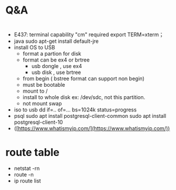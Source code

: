 # Q&A

# 

- E437: terminal capability "cm" required
export TERM=xterm；
- java
sudo apt-get install default-jre
- install OS to USB
    - format a partion for disk
    - format can be ex4 or brtree
        - usb dongle , use ex4
        - usb disk , use brtree
    - from begin ( bstree format can support non begin)
    - must be bootable
    - mount to /
    - install to whole disk
    ex: /dev/sdc, not this partition.
    - not mount swap
- iso to usb
dd if=.. of=... bs=1024k status=progress
- psql
sudo apt install postgresql-client-common
sudo apt install postgresql-client-10
- ([https://www.whatismyip.com/](https://www.whatismyip.com/))

# route table

- netstat -rn
- route -n
- ip route list